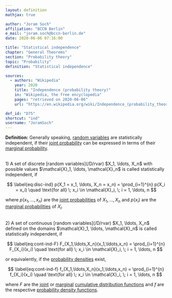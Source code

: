 ```yaml
---
layout: definition
mathjax: true

author: "Joram Soch"
affiliation: "BCCN Berlin"
e_mail: "joram.soch@bccn-berlin.de"
date: 2020-06-06 07:16:00

title: "Statistical independence"
chapter: "General Theorems"
section: "Probability theory"
topic: "Probability"
definition: "Statistical independence"

sources:
  - authors: "Wikipedia"
    year: 2020
    title: "Independence (probability theory)"
    in: "Wikipedia, the free encyclopedia"
    pages: "retrieved on 2020-06-06"
    url: "https://en.wikipedia.org/wiki/Independence_(probability_theory)#Definition"

def_id: "D75"
shortcut: "ind"
username: "JoramSoch"
---
```



**Definition:** Generally speaking, [random variables](/D/rvar) are statistically independent, if their [joint probability](/D/prob-joint) can be expressed in terms of their [marginal probability](/D/prob-marg).

<br>
1) A set of discrete [random variables](/D/rvar) $X_1, \ldots, X_n$ with possible values $\mathcal{X}_1, \ldots, \mathcal{X}_n$ is called statistically independent, if

$$ \label{eq:disc-ind}
p(X_1 = x_1, \ldots, X_n = x_n) = \prod_{i=1}^{n} p(X_i = x_i) \quad \text{for all} \; x_i \in \mathcal{X}_i, \; i = 1, \ldots, n
$$

where $p(x_1, \ldots, x_n)$ are the [joint probabilities](/D/prob-joint) of $X_1, \ldots, X_n$ and $p(x_i)$ are the [marginal probabilities](/D/prob-marg) of $X_i$.

<br>
2) A set of continuous [random variables](/D/rvar) $X_1, \ldots, X_n$ defined on the domains $\mathcal{X}_1, \ldots, \mathcal{X}_n$ is called statistically independent, if

$$ \label{eq:cont-ind-F}
F_{X_1,\ldots,X_n}(x_1,\ldots,x_n) = \prod_{i=1}^{n} F_{X_i}(x_i) \quad \text{for all} \; x_i \in \mathcal{X}_i, \; i = 1, \ldots, n
$$

or equivalently, if the [probability densities](/D/pdf) exist,

$$ \label{eq:cont-ind-f}
f_{X_1,\ldots,X_n}(x_1,\ldots,x_n) = \prod_{i=1}^{n} f_{X_i}(x_i) \quad \text{for all} \; x_i \in \mathcal{X}_i, \; i = 1, \ldots, n
$$

where $F$ are the [joint](/D/dist-joint) or [marginal](/D/dist-marg) [cumulative distribution functions](/D/cdf) and $f$ are the respective [probability density functions](/D/pdf).